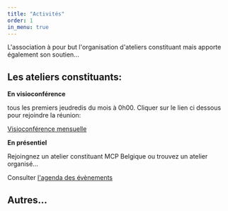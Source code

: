 ```yaml
---
title: "Activités"
order: 1
in_menu: true
---
```

L'association à pour but l'organisation d'ateliers constituant mais apporte également son soutien...

## Les ateliers constituants:

**En visioconférence**

tous les premiers jeudredis du mois à 0h00.
Cliquer sur le lien ci dessous pour rejoindre la réunion:

[Visioconférence mensuelle](https://call.element.io/room/#/mcp-belgique-test?password=MGEJUce8TQJuAn9gNMk3RA&roomId=%21oSebtvTNPgDsYnayuE%3Acall.ems.host)

**En présentiel**

Rejoingnez un atelier constituant MCP Belgique ou trouvez un atelier organisé...

Consulter [l'agenda des évènements](https://agenda.collectifs.net/@tacticasbl/events)

## Autres... 